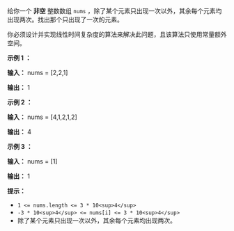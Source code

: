 给你一个 **非空** 整数数组 `nums` ，除了某个元素只出现一次以外，其余每个元素均出现两次。找出那个只出现了一次的元素。

你必须设计并实现线性时间复杂度的算法来解决此问题，且该算法只使用常量额外空间。

**示例 1 ：**

 **输入：** nums = [2,2,1]

 **输出：** 1

**示例 2 ：**

 **输入：** nums = [4,1,2,1,2]

 **输出：** 4

**示例 3 ：**

 **输入：** nums = [1]

 **输出：** 1

**提示：**

* `1 <= nums.length <= 3 * 10<sup>4</sup>`
* `-3 * 10<sup>4</sup> <= nums[i] <= 3 * 10<sup>4</sup>`
* 除了某个元素只出现一次以外，其余每个元素均出现两次。
